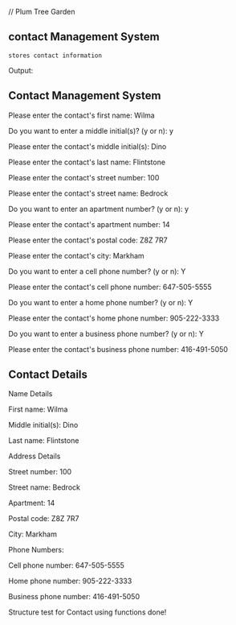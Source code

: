 // Plum Tree Garden

contact Management System
----------------
    stores contact information 


Output:

Contact Management System
-------------------------
Please enter the contact's first name: Wilma

Do you want to enter a middle initial(s)? (y or n): y

Please enter the contact's middle initial(s): Dino

Please enter the contact's last name: Flintstone

Please enter the contact's street number: 100

Please enter the contact's street name: Bedrock

Do you want to enter an apartment number? (y or n): y

Please enter the contact's apartment number: 14

Please enter the contact's postal code: Z8Z 7R7

Please enter the contact's city: Markham

Do you want to enter a cell phone number? (y or n): Y

Please enter the contact's cell phone number: 647-505-5555

Do you want to enter a home phone number? (y or n): Y

Please enter the contact's home phone number: 905-222-3333

Do you want to enter a business phone number? (y or n): Y

Please enter the contact's business phone number: 416-491-5050


Contact Details
---------------
Name Details

First name: Wilma

Middle initial(s): Dino

Last name: Flintstone


Address Details

Street number: 100

Street name: Bedrock

Apartment: 14

Postal code: Z8Z 7R7

City: Markham



Phone Numbers:

Cell phone number: 647-505-5555

Home phone number: 905-222-3333

Business phone number: 416-491-5050



Structure test for Contact using functions done!
